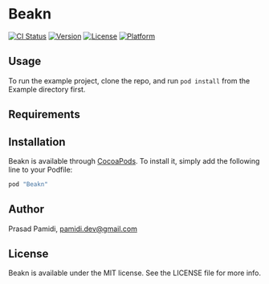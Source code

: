 # Beakn

[![CI Status](http://img.shields.io/travis/prasadpamidi/Beakn?style=flat)](https://travis-ci.org/prasadpamidi/Beakn)
[![Version](https://img.shields.io/cocoapods/v/Beakn.svg?style=flat)](http://cocoapods.org/pods/Beakn)
[![License](https://img.shields.io/cocoapods/l/Beakn.svg?style=flat)](http://cocoapods.org/pods/Beakn)
[![Platform](https://img.shields.io/cocoapods/p/Beakn.svg?style=flat)](http://cocoapods.org/pods/Beakn)

## Usage

To run the example project, clone the repo, and run `pod install` from the Example directory first.

## Requirements

## Installation

Beakn is available through [CocoaPods](http://cocoapods.org). To install
it, simply add the following line to your Podfile:

```ruby
pod "Beakn"
```

## Author

Prasad Pamidi, pamidi.dev@gmail.com

## License

Beakn is available under the MIT license. See the LICENSE file for more info.
